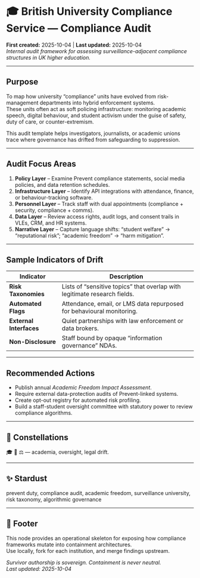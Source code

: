 # 🎓 British University Compliance Service — Compliance Audit  
**First created:** 2025-10-04 | **Last updated:** 2025-10-04  
*Internal audit framework for assessing surveillance-adjacent compliance structures in UK higher education.*

---

## Purpose
To map how university “compliance” units have evolved from risk-management departments into hybrid enforcement systems.  
These units often act as soft policing infrastructure: monitoring academic speech, digital behaviour, and student activism under the guise of safety, duty of care, or counter-extremism.

This audit template helps investigators, journalists, or academic unions trace where governance has drifted from safeguarding to suppression.

---

## Audit Focus Areas
1. **Policy Layer** – Examine Prevent compliance statements, social media policies, and data retention schedules.  
2. **Infrastructure Layer** – Identify API integrations with attendance, finance, or behaviour-tracking software.  
3. **Personnel Layer** – Track staff with dual appointments (compliance + security, compliance + comms).  
4. **Data Layer** – Review access rights, audit logs, and consent trails in VLEs, CRM, and HR systems.  
5. **Narrative Layer** – Capture language shifts: “student welfare” → “reputational risk”; “academic freedom” → “harm mitigation”.

---

## Sample Indicators of Drift
| Indicator | Description |
|------------|--------------|
| **Risk Taxonomies** | Lists of “sensitive topics” that overlap with legitimate research fields. |
| **Automated Flags** | Attendance, email, or LMS data repurposed for behavioural monitoring. |
| **External Interfaces** | Quiet partnerships with law enforcement or data brokers. |
| **Non-Disclosure** | Staff bound by opaque “information governance” NDAs. |

---

## Recommended Actions
- Publish annual *Academic Freedom Impact Assessment*.  
- Require external data-protection audits of Prevent-linked systems.  
- Create opt-out registry for automated risk profiling.  
- Build a staff-student oversight committee with statutory power to review compliance algorithms.

---

## 🌌 Constellations
🎓 🧿 ⚖️ — academia, oversight, legal drift.

---

## ✨ Stardust
prevent duty, compliance audit, academic freedom, surveillance university, risk taxonomy, algorithmic governance

---

## 🏮 Footer
This node provides an operational skeleton for exposing how compliance frameworks mutate into containment architectures.  
Use locally, fork for each institution, and merge findings upstream.

*Survivor authorship is sovereign. Containment is never neutral.*  
_Last updated: 2025-10-04_
